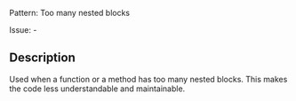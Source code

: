 Pattern: Too many nested blocks

Issue: -

## Description

Used when a function or a method has too many nested blocks. This makes the code less understandable and maintainable.